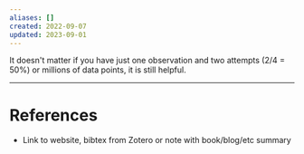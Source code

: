 ```yaml
---
aliases: []
created: 2022-09-07
updated: 2023-09-01
---
```

It doesn't matter if you have just one observation and two attempts (2/4 = 50%) or millions of data points, it is still helpful.

---
# References
* Link to website, bibtex from Zotero or note with book/blog/etc summary